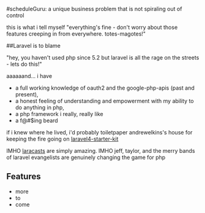 #scheduleGuru: a unique business problem that is not spiraling out of control

this is what i tell myself "everything's fine - don't worry about those features creeping in from everywhere.  totes-magotes!"

##Laravel is to blame

"hey, you haven't used php since 5.2 but laravel is all the rage on the streets - lets do this!"

aaaaaand...
i have
 *  a full working knowledge of oauth2 and the google-php-apis (past and present), 
 * a honest feeling of understanding and empowerment with my ability to do anything in php, 
 * a php framework i really, really like
 * a f@#$ing beard


if i knew where he lived, i'd probably toiletpaper andrewelkins's house for keeping the fire going on  [laravel4-starter-kit](https://github.com/andrewelkins/laravel4-starter-kit)

IMHO [laracasts](https://laracasts.com) are simply amazing. IMHO jeff, taylor, and the merry bands of laravel evangelists are genuinely changing the game for php


## Features

* more
* to
* come
